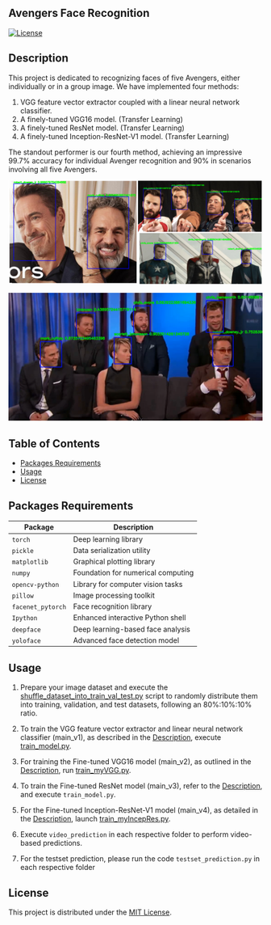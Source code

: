 ## Avengers Face Recognition

[![License](https://img.shields.io/badge/license-MIT-blue.svg)](LICENSE)

## Description

This project is dedicated to recognizing faces of five Avengers, either individually or in a group image. We have implemented four  methods:
1. VGG feature vector extractor coupled with a linear neural network classifier.
2. A finely-tuned VGG16 model. (Transfer Learning)
3. A finely-tuned ResNet model. (Transfer Learning)
4. A finely-tuned Inception-ResNet-V1 model. (Transfer Learning)

The standout performer is our fourth method, achieving an impressive 99.7% accuracy for individual Avenger recognition and 90% in scenarios involving all five Avengers. 

![Screenshot of the performance1](/images/screenshot1.png)

![Screenshot of the performance2](/images/screenshot2.png)

## Table of Contents

- [Packages Requirements](#packages-requirements)
- [Usage](#usage)
- [License](#license)

## Packages Requirements

| Package           | Description                        |
|-------------------|------------------------------------|
| `torch`           | Deep learning library              |
| `pickle`          | Data serialization utility         |
| `matplotlib`      | Graphical plotting library         |
| `numpy`           | Foundation for numerical computing |
| `opencv-python`   | Library for computer vision tasks  |
| `pillow`          | Image processing toolkit           |
| `facenet_pytorch` | Face recognition library           |
| `Ipython`         | Enhanced interactive Python shell  |
| `deepface`        | Deep learning-based face analysis  |
| `yoloface`        | Advanced face detection model      |

## Usage

1. Prepare your image dataset and execute the [shuffle_dataset_into_train_val_test.py](shuffle_dataset_into_train_val_test.py) script to randomly distribute them into training, validation, and test datasets, following an 80%:10%:10% ratio.

2. To train the VGG feature vector extractor and linear neural network classifier (main_v1), as described in the [Description](#description), execute [train_model.py](main_v1/train_model.py).

3. For training the Fine-tuned VGG16 model (main_v2), as outlined in the [Description](#description), run [train_myVGG.py](main_v2/train_myVGG.py).

4. To train the Fine-tuned ResNet model (main_v3), refer to the [Description](#description), and execute `train_model.py`.

5. For the Fine-tuned Inception-ResNet-V1 model (main_v4), as detailed in the [Description](#description), launch [train_myIncepRes.py](main_v4/train_myIncepRes.py).

6. Execute `video_prediction` in each respective folder to perform video-based predictions.

7. For the testset prediction, please run the code `testset_prediction.py` in each respective folder

## License

This project is distributed under the [MIT License](LICENSE).
